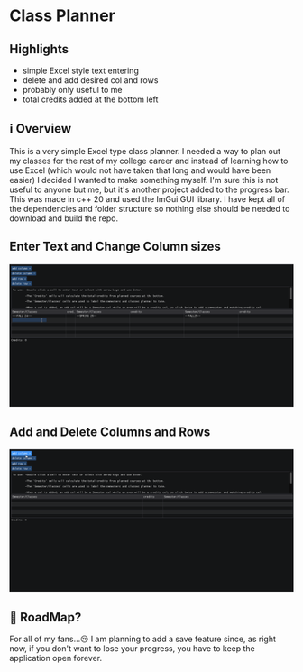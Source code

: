 # Class Planner
## Highlights
- simple Excel style text entering
- delete and add desired col and rows
- probably only useful to me
- total credits added at the bottom left

## ℹ️ Overview
This is a very simple Excel type class planner. I needed a way to plan out my classes for the rest of my college career and instead of learning how to use Excel (which would not have taken that long and would have been easier) I decided I wanted to make something myself. I'm sure this is not useful to anyone but me, but it's another project added to the progress bar. This was made in c++ 20 and used the ImGui GUI library. I have kept all of the dependencies and folder structure so nothing else should be needed to download and build the repo. 


## Enter Text and Change Column sizes
![](https://github.com/Weston-Lane/Course-Planner/blob/master/readme/adding%20text%20and%20other%20features.gif)


## Add and Delete Columns and Rows
![](https://github.com/Weston-Lane/Course-Planner/blob/master/readme/add%20col%2C%20row%20gif.gif)

## :rocket: RoadMap?
For all of my fans...😢 I am planning to add a save feature since, as right now, if you don't want to lose your progress, you have to keep the application open forever.
